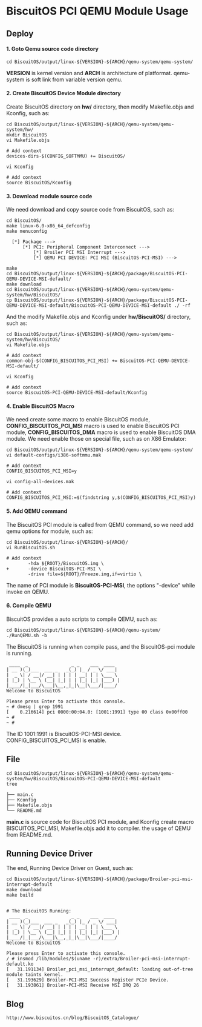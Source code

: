 BiscuitOS PCI QEMU Module Usage
======================================

## Deploy

#### 1. Goto Qemu source code directory

```
cd BiscuitOS/output/linux-${VERSION}-${ARCH}/qemu-system/qemu-system/
```

**VERSION** is kernel version and **ARCH** is architecture of platformat. qemu-system is soft link from variable version qemu.

#### 2. Create BiscuitOS Device Module directory

Create BiscuitOS directory on **hw/**  directory, then modify Makefile.objs and Kconfig, such as:

```
cd BiscuitOS/output/linux-${VERSION}-${ARCH}/qemu-system/qemu-system/hw/
mkdir BiscuitOS
vi Makefile.objs

# Add context
devices-dirs-$(CONFIG_SOFTMMU) += BiscuitOS/

vi Kconfig

# Add context
source BiscuitOS/Kconfig
```

#### 3. Download module source code

We need download and copy source code from BiscuitOS, sach as:

```
cd BiscuitOS/
make linux-6.0-x86_64_defconfig
make menuconfig 

  [*] Package --->
      [*] PCI: Peripheral Component Interconnect --->
          [*] Broiler PCI MSI Interrupt --->
          [*] QEMU PCI DEVICE: PCI MSI (BiscuitOS-PCI-MSI) --->

make
cd BiscuitOS/output/linux-${VERSION}-${ARCH}/package/BiscuitOS-PCI-QEMU-DEVICE-MSI-default/
make download
cd BiscuitOS/output/linux-${VERSION}-${ARCH}/qemu-system/qemu-system/hw/BiscuitOS/
cp BiscuitOS/output/linux-${VERSION}-${ARCH}/package/BiscuitOS-PCI-QEMU-DEVICE-MSI-default/BiscuitOS-PCI-QEMU-DEVICE-MSI-default ./ -rf
```

And the modify Makefile.objs and Kconfig under **hw/BiscuitOS/** directory, such as:

```
cd BiscuitOS/output/linux-${VERSION}-${ARCH}/qemu-system/qemu-system/hw/BiscuitOS/
vi Makefile.objs

# Add context
common-obj-$(CONFIG_BISCUITOS_PCI_MSI) += BiscuitOS-PCI-QEMU-DEVICE-MSI-default/

vi Kconfig

# Add context
source BiscuitOS-PCI-QEMU-DEVICE-MSI-default/Kconfig
```

#### 4. Enable BiscuitOS Macro

We need create some macro to enable BiscuitOS module, **CONFIG_BISCUITOS_PCI_MSI** macro is used to enable BiscuitOS PCI module, **CONFIG_BISCUITOS_DMA** macro is used to enable BiscuitOS DMA module. We need enable those on special file, such as on X86 Emulator:

```
cd BiscuitOS/output/linux-${VERSION}-${ARCH}/qemu-system/qemu-system/
vi default-configs/i386-softmmu.mak

# Add context
CONFIG_BISCUITOS_PCI_MSI=y

vi config-all-devices.mak

# Add context
CONFIG_BISCUITOS_PCI_MSI:=$(findstring y,$(CONFIG_BISCUITOS_PCI_MSI)y)
```

#### 5. Add QEMU command

The BiscuitOS PCI module is called from QEMU command, so we need add qemu options for module, such as:

```
cd BiscuitOS/output/linux-${VERSION}-${ARCH}/
vi RunBiscuitOS.sh

# Add context
        -hda ${ROOT}/BiscuitOS.img \
+       -device BiscuitOS-PCI-MSI \
        -drive file=${ROOT}/Freeze.img,if=virtio \
```

The name of PCI module is **BiscuitOS-PCI-MSI**, the options "-device" while invoke on QEMU.

#### 6. Compile QEMU

BiscuitOS provides a auto scripts to compile QEMU, such as:

```
cd BiscuitOS/output/linux-${VERSION}-${ARCH}/qemu-system/
./RunQEMU.sh -b
```

The BiscuitOS is running when compile pass, and the BiscuitOS-pci module is running.

```
 ____  _                _ _    ___  ____  
| __ )(_)___  ___ _   _(_) |_ / _ \/ ___| 
|  _ \| / __|/ __| | | | | __| | | \___ \ 
| |_) | \__ \ (__| |_| | | |_| |_| |___) |
|____/|_|___/\___|\__,_|_|\__|\___/|____/ 
Welcome to BiscuitOS

Please press Enter to activate this console. 
~ # dmesg | grep 1991
[    0.216614] pci 0000:00:04.0: [1001:1991] type 00 class 0x00ff00
~ # 
~ #
```

The ID 1001:1991 is BiscuitOS-PCI-MSI device. CONFIG_BISCUITOS_PCI_MSI is enable.

## File

```
cd BiscuitOS/output/linux-${VERSION}-${ARCH}/qemu-system/qemu-system/hw/BiscuitOS/BiscuitOS-PCI-QEMU-DEVICE-MSI-default
tree

├── main.c
├── Kconfig
├── Makefile.objs
└── README.md
```

**main.c** is source code for BiscuitOS PCI module, and Kconfig create macro BISCUITOS_PCI_MSI, Makefile.objs add it to compiler. the usage of QEMU from README.md.

## Running Device Driver

The end, Running Device Driver on Guest, such as:

```
cd BiscuitOS/output/linux-${VERSION}-${ARCH}/package/Broiler-pci-msi-interrupt-default
make download
make build


# The BiscuitOS Running:
 ____  _                _ _    ___  ____  
| __ )(_)___  ___ _   _(_) |_ / _ \/ ___| 
|  _ \| / __|/ __| | | | | __| | | \___ \ 
| |_) | \__ \ (__| |_| | | |_| |_| |___) |
|____/|_|___/\___|\__,_|_|\__|\___/|____/ 
Welcome to BiscuitOS

Please press Enter to activate this console. 
/ # insmod /lib/modules/$(uname -r)/extra/Broiler-pci-msi-interrupt-default.ko
[   31.191134] Broiler_pci_msi_interrupt_default: loading out-of-tree module taints kernel.
[   31.193629] Broiler-PCI-MSI Success Register PCIe Device.
[   31.193861] Broiler-PCI-MSI Receive MSI IRQ 26
```

## Blog

```
http://www.biscuitos.cn/blog/BiscuitOS_Catalogue/
```
